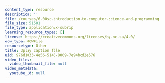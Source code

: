 ```yaml
---
content_type: resource
description: ''
file: /courses/6-00sc-introduction-to-computer-science-and-programming-spring-2011/976d10334e56514380097e94bcd2e576_SLvTCHhu5SE.vtt
file_size: 51501
file_type: application/x-subrip
learning_resource_types: []
license: https://creativecommons.org/licenses/by-nc-sa/4.0/
ocw_type: OCWFile
resourcetype: Other
title: 3play caption file
uid: 976d1033-4e56-5143-8009-7e94bcd2e576
video_files:
  video_thumbnail_file: null
video_metadata:
  youtube_id: null
---
```

